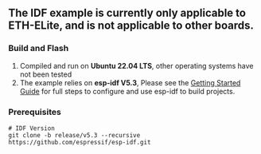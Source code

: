 



## The IDF example is currently only applicable to ETH-ELite, and is not applicable to other boards.

### Build and Flash

1. Compiled and run on **Ubuntu 22.04 LTS**, other operating systems have not been tested
2. The example relies on **esp-idf V5.3**, Please see the [Getting Started Guide](https://docs.espressif.com/projects/esp-idf/en/latest/get-started/index.html) for full steps to configure and use esp-idf to build projects.


### Prerequisites

```
# IDF Version 
git clone -b release/v5.3 --recursive https://github.com/espressif/esp-idf.git

```


















